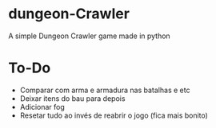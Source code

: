 # dungeon-Crawler
A simple Dungeon Crawler game made in python


# To-Do

* Comparar com arma e armadura nas batalhas e etc
* Deixar itens do bau para depois
* Adicionar fog
* Resetar tudo ao invés de reabrir o jogo (fica mais bonito)